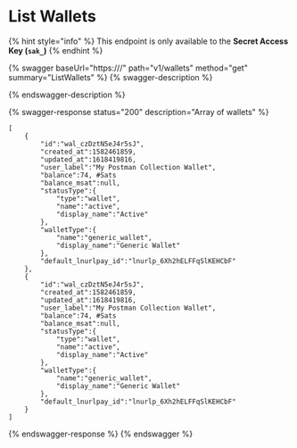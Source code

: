 # List Wallets

{% hint style="info" %}
This endpoint is only available to the **Secret Access Key (`sak_`)**
{% endhint %}

{% swagger baseUrl="https://<yourdomain>/" path="v1/wallets" method="get" summary="ListWallets" %}
{% swagger-description %}

{% endswagger-description %}

{% swagger-response status="200" description="Array of wallets" %}
```
[
    {
        "id":"wal_czDztN5eJ4r5sJ",
        "created_at":1582461859,
        "updated_at":1618419816,
        "user_label":"My Postman Collection Wallet",
        "balance":74, #Sats
        "balance_msat":null,
        "statusType":{
            "type":"wallet",
            "name":"active",
            "display_name":"Active"
        },
        "walletType":{
            "name":"generic_wallet",
            "display_name":"Generic Wallet"
        },
        "default_lnurlpay_id":"lnurlp_6Xh2hELFFqSlKEHCbF"
    },
    {
        "id":"wal_czDztN5eJ4r5sJ",
        "created_at":1582461859,
        "updated_at":1618419816,
        "user_label":"My Postman Collection Wallet",
        "balance":74, #Sats
        "balance_msat":null,
        "statusType":{
            "type":"wallet",
            "name":"active",
            "display_name":"Active"
        },
        "walletType":{
            "name":"generic_wallet",
            "display_name":"Generic Wallet"
        },
        "default_lnurlpay_id":"lnurlp_6Xh2hELFFqSlKEHCbF"
    }
]
```
{% endswagger-response %}
{% endswagger %}
